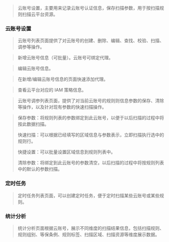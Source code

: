 > 云账号设置，主要用来记录云账号认证信息，保存扫描参数，用于按扫描规则扫描云平台资源。

### 云账号设置

> 云账号列表页面提供了对云账号的创建、删除、编辑、查找、校验、扫描、调参等操作。

> 新增云账号信息（可批量）。云账号可绑定代理。

> 编辑云账号信息。

> 在新增/编辑云账号信息的页面快速添加代理。

> 查看云平台对应的 IAM 策略信息。

> 云账号调参列表页面，提供了对当前云账号的规则则信息参数的保存、清除等操作，以及针对现有参数的快速扫描操作。

> 保存参数：将规则列表的参数绑定到此云账号，以便于以后扫描的过程中将按此数据扫描。
>
> 快速扫描：可以根据已经填写的区域信息与参数表示，立即扫描执行选中的规则行。
>
> 快捷设置：可以批量设置区域信息到规则列表中。
>
> 清除参数：将绑定到此云账号的参数清空，以后扫描的过程中将按规则列表中的默认的参数扫描。

### 定时任务

> 定时任务列表页面，可以创建定时任务，便于定时扫描某些云账号或某些规则。

### 统计分析

> 统计分析页面根据云账号，展示不同维度的扫描结果信息，包括扫描规则、规则组别、等保条例、规则标签、扫描区域、扫描资源等维度展示数据。
